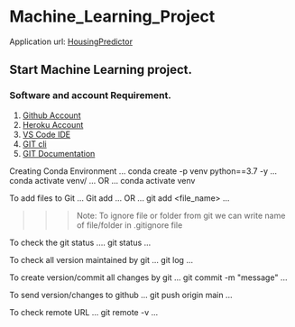 # Machine_Learning_Project
Application url:
[HousingPredictor](https://ml-regression-app.herokuapp.com/)
## Start Machine Learning project.
### Software and account Requirement.
1. [Github Account](https://github.com)
2. [Heroku Account](https://dashboard.heroku.com/login)
3. [VS Code IDE](https://code.visualstudio.com/download)
4. [GIT cli](https://git-scm.com/downloads)
5. [GIT Documentation](https://git-scm.com/docs/gittutorial)


Creating Conda Environment
...
conda create -p venv python==3.7 -y
...
conda activate venv/
...
OR
...
conda activate venv

To add files to Git
...
Git add
...
OR
...
git add <file_name>
...

>>>Note: To ignore file or folder from git we can write name of file/folder in .gitignore file

To check the git status
....
git status
...

To check all version maintained by git
...
git log
...

To create version/commit all changes by git
...
git commit -m "message"
...

To send version/changes to github
...
git push origin main
...

To check remote URL
...
git remote -v
...
